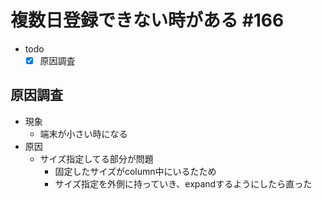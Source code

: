 # 複数日登録できない時がある #166 

- todo
  - [x] 原因調査

## 原因調査

- 現象
  - 端末が小さい時になる
- 原因
  - サイズ指定してる部分が問題
    - 固定したサイズがcolumn中にいるたため
    - サイズ指定を外側に持っていき、expandするようにしたら直った